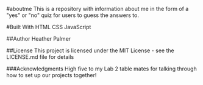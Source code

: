 #aboutme
This is a repository with information about me in the form of a "yes" or "no" quiz for users to guess the answers to.

#Built With
HTML
CSS
JavaScript

##Author
Heather Palmer

##License
This project is licensed under the MIT License - see the LICENSE.md file for details

###Acknowledgments
High five to my Lab 2 table mates for talking through how to set up our projects together!
